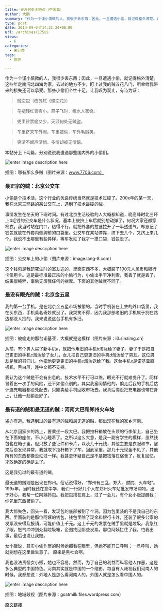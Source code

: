 ```yaml
---
title: 天涯何处无贼盗（中国篇）
author: 大鹏
summary: "作为一个谨小慎微的人，我很少丢东西；因此，一旦遭遇小偷，就记得格外清楚。这些年走南闯北四海为家，去过的地方不少，盯上过我的贼五花八门，所幸给我带来的损失还可以承受。那些小偷们个性十足，让我叹为观止，有诗为证："
type: post
date: 2014-09-04T14:21:24+00:00
url: /archives/17505
views:
  - 6
categories:
  - 未分类
tags:
  - 旅游

---
```

作为一个谨小慎微的人，我很少丢东西；因此，一旦遭遇小偷，就记得格外清楚。这些年走南闯北四海为家，去过的地方不少，盯上过我的贼五花八门，所幸给我带来的损失还可以承受。那些小偷们个性十足，让我叹为观止，有诗为证：

> 贼恋包（改苏轼《蝶恋花》）
    
> 花褪残红青杏小。燕子飞时，绿水人家绕。
    
> 兜里钞票偷又少，天涯何处无贼盗。
    
> 车里挤来车外闹。车里被偷，车外毛贼笑。
    
> 笑渐不闻声渐悄，多情却被无情恼。

本帖分上下两篇，分别说说我遭遇那些国内外的小偷们。

![enter image description here][1]

插图：哪有那么多贼（图片来源：www.7706.com）

### 最正宗的贼：北京公交车

小偷是个技术活，这个行业的优良传统当然就是技术过硬了。200x年的某一天，我在北京三环路的某公交车上，遇到了技术最硬的贼。

事情发生在冬天的下班时间。有过北京生活经验的人大概都知道，晚高峰时北三环上4毛钱的公交车是什么状况，基本上被挤上车后就别想动弹了，何况大家还都穿棉衣。我当时站在门口，热得不行，就把外套的拉链拉开了一半透透气，却忘记了钱包就放在外套内侧胸前的口袋里。公交车在某站停靠，挤下去几个，又挤上来几个。我说不出哪里有些异样，等车发动了我才一摸口袋，钱包没了。

![enter image description here][2]

插图：公交车上的小偷（图片来源：image.lang-8.com）

这个钱包是我研究生时的室友送的，里面东西不多，大概装了100元人民币和银行卡信用卡。这是最标准最正宗的小偷行为，小偷出手干净利索，我丢了就是丢了，结果很纯粹，事后无须我任何的揣摩。下面的其他贼就不同了。

### 最没有眼光的贼：北京金五星

我的第一台手机，是在北京金五星市场被偷的。当时手机装在上衣的外口袋里，我在买东西，手机莫名奇妙就没了。我哭笑不得，因为我那部老旧的手机属于扔在路边都没人捡的。我来说说这台手机有多旧。

![enter image description here][3]

插图：被偷走的那台诺基亚，大概就是这模样（图片来源：i0.sinaimg.cn）

从前，有个男人买了新手机a，就把他用旧的手机b淘汰给了妻子，妻子于是把自己更旧的手机c淘汰给了女儿，女儿把自己更更旧的手机d淘汰给了男友。这位男友是我的哥们儿，他把他更更更旧的手机e淘汰送给了我。这台手机e是诺基亚直板机，黑白屏，连中文都不支持。

我认为这个贼是不会有出息的。技术水平不行可以练，眼光不行就难提升了。同样冒着出一次手的风险，还不如偷点别的。其实我蛮同情他的，偷走后我的手机后估计连充电器都没处配去，只能卖给手机回收市场去。我真后悔没把充电器也带在身上，让他一起偷走好了。

### 最有道的贼和最无道的贼：河南大巴和郑州火车站

盗亦有道。我遇到过的最有道的贼和最无道的贼，都出现在我的家乡河南。

从北京回家乡的路上，要乘坐一段大巴。我把拉杆箱放在头顶的行李架上，自己坐在下面的座位，不小心睡着了。之所以这么大意，是我一副穷学生的模样，虽然钱包也在箱子里，但只放了些证件和卡片，以及几十元钱，其他主要是衣服和书，醒来后没发现异常，我就取下拉杆箱下了车。回到家里，那几十元现金不见了，其他所有的东西都像没动过一样。我甚至怀疑自己是不是把钱落在宿舍了，反复回忆，才敢确定的确是丢了。

这是我见过的最有道的贼。

最无道的贼则是出现在郑州。俗话说得好，“郑州有三乱，郑大、财院、火车站”。199x年，当时我还在念中学，我们一行好几个人在郑州火车站批发市场购物。出于好心，我帮一位阿姨拎包。我把包搭在肩上，过了一会儿，有个女小贩提醒我：你包里东西被偷了。

我大惊失色，回头一看，发现包的底部被割了个洞。因为包里装的不是我自己的东西。里面装的是那位阿姨的钱包，钱包里除了现金和银行卡外，还装了很多公家的发票没来得及报销，可能价值上千元。这上千元的发票在贼手里就是垃圾。我急红了眼，怒气冲冲到处翻垃圾箱，企图找回那些发票。那位阿姨拦住了我，怕我出事，最后也没让我赔。

女小贩说，其实小偷作案的时候她都看在眼里，但她不能开口呼叫；一旦呼叫，她就别想在这里做生意了。 原来是黑社会啊。

我也没法责怪女小贩，她也不容易。然而，为了自己的利益而纵容他人作恶，这是多么典型的中国特色。河南其实就是中国的一个缩影。每当有人歧视我们河南人的时候，我都想说：外地人是怎么看河南人的，外国人就是怎么看中国人的。

![enter image description here][4]

插图：地域歧视（图片来源：goatmilk.files.wordpress.com）

 [1]: https://gwkpxq.bn1.livefilestore.com/y2pJzugwTyWNWPPZN8SamW9oVcLyOSxkWn3lHh8_sNuib0tg3ODAWwO2N-cSjFdNT3TZZAYvp-U_cmB6xvMd4Pitgj3Mhocorbd4EvZ-XgJUhw/2014-09-04_thieves1.jpg
 [2]: https://gwkpxq.bn1.livefilestore.com/y2p9Uz0JazIRQeIE2A-yHDvDIyTC4YD85-TJb-GXAACqTfDHjGvfP6tZBlZaXGpflqgXuOLg6yBACM9S1K6Ek0zry0KrmhK7FSi52cLSItTtW4/2014-09-04_thieves2.jpg
 [3]: https://gwkpxq.bn1.livefilestore.com/y2peLsKpEXXTNCZdsWZWVQ1kohQjtKV9LPLKiCg94NFK_FatB8Pk4yxirCot47bvE1U5Xuz36Ciu3edvqDxx7r75iYBDPwyjG4fIyVCqe-lh_k/2014-09-04_thieves3.jpg
 [4]: https://gwkpxq.bn1.livefilestore.com/y2pFVk5f36ALY3PlTYll-KBZN-gM0ku9QLm0c8d6Ma__71lDLBZuozPKajWdwNPEDi84Hk1XQEufQVIlZ4dyYJ-cm3OMGt_QXjUJEoA92o_xwE/2014-09-04_thieves4.jpg

[原文链接](http://dapengde.com/archives/17505)

